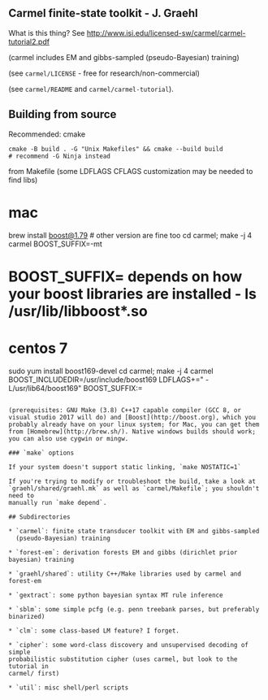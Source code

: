 ## Carmel finite-state toolkit - J. Graehl

What is this thing? See http://www.isi.edu/licensed-sw/carmel/carmel-tutorial2.pdf

 (carmel includes EM and gibbs-sampled (pseudo-Bayesian) training)

 (see `carmel/LICENSE` - free for research/non-commercial)

 (see `carmel/README` and `carmel/carmel-tutorial`).

## Building from source

Recommended: cmake
```
cmake -B build . -G "Unix Makefiles" && cmake --build build
# recommend -G Ninja instead

```
from Makefile (some LDFLAGS CFLAGS customization may be needed to find libs)
# mac
brew install boost@1.79 # other version are fine too
cd carmel; make -j 4 carmel BOOST_SUFFIX=-mt
# BOOST_SUFFIX= depends on how your boost libraries are installed - ls /usr/lib/libboost*.so

# centos 7
sudo yum install boost169-devel
cd carmel; make -j 4 carmel BOOST_INCLUDEDIR=/usr/include/boost169 LDFLAGS+=" -L/usr/lib64/boost169" BOOST_SUFFIX:=

```

(prerequisites: GNU Make (3.8) C++17 capable compiler (GCC 8, or
visual studio 2017 will do) and [Boost](http://boost.org), which you
probably already have on your linux system; for Mac, you can get them
from [Homebrew](http://brew.sh/). Native windows builds should work;
you can also use cygwin or mingw.

### `make` options

If your system doesn't support static linking, `make NOSTATIC=1`

If you're trying to modify or troubleshoot the build, take a look at
`graehl/shared/graehl.mk` as well as `carmel/Makefile`; you shouldn't need to
manually run `make depend`.

## Subdirectories

* `carmel`: finite state transducer toolkit with EM and gibbs-sampled
  (pseudo-Bayesian) training

* `forest-em`: derivation forests EM and gibbs (dirichlet prior bayesian) training

* `graehl/shared`: utility C++/Make libraries used by carmel and forest-em

* `gextract`: some python bayesian syntax MT rule inference

* `sblm`: some simple pcfg (e.g. penn treebank parses, but preferably binarized)

* `clm`: some class-based LM feature? I forget.

* `cipher`: some word-class discovery and unsupervised decoding of simple
probabilistic substitution cipher (uses carmel, but look to the tutorial in
carmel/ first)

* `util`: misc shell/perl scripts
